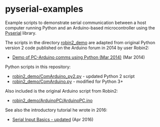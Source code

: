 # pyserial-examples

Example scripts to demonstrate serial communication between a host computer running Python and an Arduino-based microcontroller using the [Pyserial](https://pyserial.readthedocs.io/en/latest/) library.

The scripts in the directory [robin2_demo](robin2_demo) are adapted from original Python version 2 code published on the Arduino forum in 2014 by user Robin2:
- [Demo of PC-Arduino comms using Python (Mar 2014)](https://forum.arduino.cc/t/demo-of-pc-arduino-comms-using-python/219184) (Mar 2014)

Python scripts in this repository:
- [robin2_demo/ComArduino_py2.py](robin2_demo/ComArduino_py2.py) - updated Python 2 script
- [robin2_demo/ComArduino.py](robin2_demo/ComArduino.py) - modified for Python 3+

Also included is the original Arduino script from Robin2:
- [robin2_demo/ArduinoPC/ArduinoPC.ino](robin2_demo/ArduinoPC/ArduinoPC.ino)


See also the introductory tutorial he wrote in 2016:
 - [Serial Input Basics - updated](https://forum.arduino.cc/t/serial-input-basics-updated/382007) (Apr 2016)
